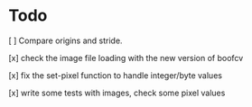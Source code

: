 # Todo

[ ] Compare origins and stride.

[x] check the image file loading with the new version of boofcv

[x] fix the set-pixel function to handle integer/byte values

[x] write some tests with images, check some pixel values
